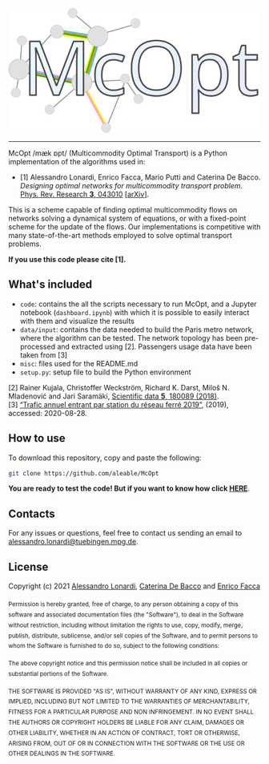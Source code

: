 ![alt text](https://github.com/aleable/McOpt/blob/main/misc/logo.svg)

___

McOpt /mæk ɒpt/ (Multicommodity Optimal Transport) is a Python implementation of the algorithms used in:

- [1] Alessandro Lonardi, Enrico Facca, Mario Putti and Caterina De Bacco. <i>Designing optimal networks for multicommodity transport problem</i>. <a href="https://journals.aps.org/prresearch/abstract/10.1103/PhysRevResearch.3.043010">Phys. Rev. Research <b>3</b>, 043010</a> [<a href="https://arxiv.org/abs/2010.14377">arXiv</a>].

This is a scheme capable of finding optimal multicommodity flows on networks solving a dynamical system of equations, or with a fixed-point scheme for the update of the flows. Our implementations is competitive with many state-of-the-art methods employed to solve optimal transport problems.

**If you use this code please cite [1].**

## What's included

- ```code```: contains the all the scripts necessary to run McOpt, and a Jupyter notebook (```dashboard.ipynb```) with which it is possible to easily interact with them and visualize the results
- ```data/input```: contains the data needed to build the Paris metro network, where the algorithm can be tested. The network topology has been pre-processed and extracted using [2]. Passengers usage data have been taken from [3]
- ```misc```: files used for the README.md
- ```setup.py```: setup file to build the Python environment

[2] Rainer Kujala, Christoffer Weckström, Richard K. Darst, Miloš N. Mladenović and Jari Saramäki, <a href="https://www.nature.com/articles/sdata201889">Scientific data <b>5</b>, 180089 (2018)</a>.<br/>
[3]  <a href="https://data.ratp.fr/explore/dataset/trafic-annuel-entrant-par-station-du-reseau-ferre-2019/information/"> “Trafic annuel entrant par station du réseau ferré 2019”</a>, (2019), accessed: 2020-08-28.

## How to use

To download this repository, copy and paste the following:

```bash
git clone https://github.com/aleable/McOpt
```


**You are ready to test the code! But if you want to know how click [HERE](https://github.com/aleable/McOpt/tree/main/code)**.

## Contacts

For any issues or questions, feel free to contact us sending an email to <a href="alessandro.lonardi@tuebingen.mpg.de">alessandro.lonardi@tuebingen.mpg.de</a>.

## License

Copyright (c) 2021 <a href="https://aleable.github.io/">Alessandro Lonardi</a>, <a href="https://www.cdebacco.com/">Caterina De Bacco</a> and <a href="https://enricofacca.github.io/">Enrico Facca</a>

<sub>Permission is hereby granted, free of charge, to any person obtaining a copy of this software and associated documentation files (the "Software"), to deal in the Software without restriction, including without limitation the rights to use, copy, modify, merge, publish, distribute, sublicense, and/or sell copies of the Software, and to permit persons to whom the Software is furnished to do so, subject to the following conditions:</sub>

<sub>The above copyright notice and this permission notice shall be included in all copies or substantial portions of the Software.</sub>

<sub>THE SOFTWARE IS PROVIDED "AS IS", WITHOUT WARRANTY OF ANY KIND, EXPRESS OR IMPLIED, INCLUDING BUT NOT LIMITED TO THE WARRANTIES OF MERCHANTABILITY, FITNESS FOR A PARTICULAR PURPOSE AND NON INFRINGEMENT. IN NO EVENT SHALL THE AUTHORS OR COPYRIGHT HOLDERS BE LIABLE FOR ANY CLAIM, DAMAGES OR OTHER LIABILITY, WHETHER IN AN ACTION OF CONTRACT, TORT OR OTHERWISE, ARISING FROM, OUT OF OR IN CONNECTION WITH THE SOFTWARE OR THE USE OR OTHER DEALINGS IN THE SOFTWARE.</sub>
